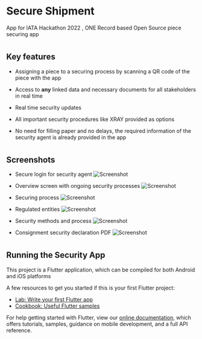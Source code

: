  # Secure Shipment
 App for IATA Hackathon 2022 , ONE Record based Open Source piece securing app

 #
 ## Key features

 - Assigning a piece to a securing process by scanning a QR code of the piece with the app

 - Access to **any** linked data and necessary documents for all stakeholders in real time

 - Real time security updates

 - All important security procedures like XRAY provided as options

 - No need for filling paper and no delays, the required information of the security agent is already provided in the app


 #
 ## Screenshots
 - Secure login for security agent
  ![Screenshot](https://github.com/chi-deutschland/secure_shipment/blob/main/images/loading.gif)

 - Overview screen with ongoing security processes
  ![Screenshot](/images/1.jpg)

 - Securing process
  ![Screenshot](/images/2.jpg)

 - Regulated entities
  ![Screenshot](/images/3.jpg)

 - Security methods and process
  ![Screenshot](/images/4.jpg)

 - Consignment security declaration PDF
  ![Screenshot](/images/pdf.jpg)

 #
 ## Running the Security App
 This project is a Flutter application, which can be compiled for both Android and iOS platforms

 A few resources to get you started if this is your first Flutter project:

 - [Lab: Write your first Flutter app](https://flutter.dev/docs/get-started/codelab)
 - [Cookbook: Useful Flutter samples](https://flutter.dev/docs/cookbook)

 For help getting started with Flutter, view our
 [online documentation](https://flutter.dev/docs), which offers tutorials,
 samples, guidance on mobile development, and a full API reference.





